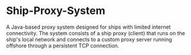 # Ship-Proxy-System
 A Java-based proxy system designed for ships with limited internet connectivity. The system consists of a ship proxy (client) that runs on the ship's local network and connects to a custom proxy server running offshore through a persistent TCP connection.
